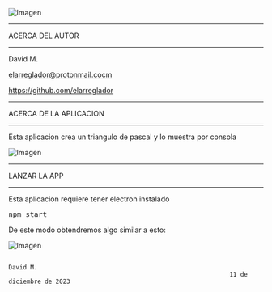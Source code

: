 ![Imagen](https://github.com/elarreglador/Triangulo-de-pascal/blob/main/SCREENSHOTS/Social%20preview.png)


************************************
ACERCA DEL AUTOR
************************************

David M.

elarreglador@protonmail.cocm

https://github.com/elarreglador


************************************
ACERCA DE LA APLICACION
************************************
Esta aplicacion crea un triangulo de pascal y lo muestra por consola


![Imagen](https://github.com/elarreglador/Triangulo-de-pascal/blob/main/SCREENSHOTS/Captura%20de%20pantalla%20de%202023-12-13%2019-04-20.png)


************************************
LANZAR LA APP 
************************************

Esta aplicacion requiere tener electron instalado

<pre>
npm start
</pre>

De este modo obtendremos algo similar a esto:

![Imagen](https://github.com/elarreglador/Triangulo-de-pascal/blob/main/SCREENSHOTS/Captura%20de%20pantalla%20de%202023-12-13%2019-04-48.png)



                                                                                David M.
                                                                 11 de diciembre de 2023


